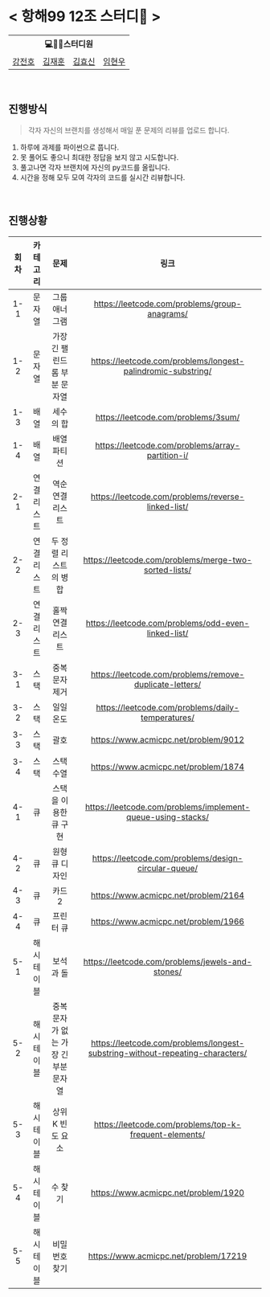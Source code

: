 # < 항해99 12조 스터디🤯 >


<table>
    <tr>
         <th colspan=5>💻🙎‍♂스터디원</th>
    </tr>
    <tr>
        <td><a href='https://github.com/jeonbar2'>강전호</a></td>
        <td><a href='https://github.com/HoduUlmu'>김재훈</a></td>
        <td><a href='https://github.com/Shinnybest'>김효신</a></td>
        <td><a href='https://github.com/hyunwoome'>임현우</a></td>
        
    
</table>

<br>

## 진행방식
> 각자 자신의 브랜치를 생성해서 매일 푼 문제의 리뷰를 업로드 합니다.
1. 하루에 과제를 파이썬으로 풉니다.
2. 못 풀어도 좋으니 최대한 정답을 보지 않고 시도합니다.
3. 풀고나면 각자 브랜치에 자신의 py코드를 올립니다.
4. 시간을 정해 모두 모여 각자의 코드를 실시간 리뷰합니다.

<br>

## 진행상황

|회차|카테고리|문제|링크|   
|:---:|:-----:|:---:|:---:|
|1-1|문자열|그룹 애너그램|https://leetcode.com/problems/group-anagrams/|
|1-2|문자열|가장 긴 팰린드롬 부분 문자열|https://leetcode.com/problems/longest-palindromic-substring/|
|1-3|배열|세수의 합|https://leetcode.com/problems/3sum/|
|1-4|배열|배열 파티션|https://leetcode.com/problems/array-partition-i/|
|2-1|연결 리스트|역순 연결 리스트|https://leetcode.com/problems/reverse-linked-list/|
|2-2|연결 리스트|두 정렬 리스트의 병합|https://leetcode.com/problems/merge-two-sorted-lists/|
|2-3|연결 리스트|홀짝 연결 리스트|https://leetcode.com/problems/odd-even-linked-list/|
|3-1|스택|중복 문자 제거|https://leetcode.com/problems/remove-duplicate-letters/|
|3-2|스택|일일 온도|https://leetcode.com/problems/daily-temperatures/|
|3-3|스택|괄호|https://www.acmicpc.net/problem/9012|
|3-4|스택|스택 수열|https://www.acmicpc.net/problem/1874|
|4-1|큐|스택을 이용한 큐 구현|https://leetcode.com/problems/implement-queue-using-stacks/|
|4-2|큐|원형 큐 디자인|https://leetcode.com/problems/design-circular-queue/|
|4-3|큐|카드2|https://www.acmicpc.net/problem/2164|
|4-4|큐|프린터 큐|https://www.acmicpc.net/problem/1966|
|5-1|해시 테이블|보석과 돌|https://leetcode.com/problems/jewels-and-stones/|
|5-2|해시 테이블|중복 문자가 없는 가장 긴 부분 문자열|https://leetcode.com/problems/longest-substring-without-repeating-characters/|
|5-3|해시 테이블|상위 K 빈도 요소|https://leetcode.com/problems/top-k-frequent-elements/|
|5-4|해시 테이블|수 찾기|https://www.acmicpc.net/problem/1920|
|5-5|해시 테이블|비밀번호 찾기|https://www.acmicpc.net/problem/17219|
